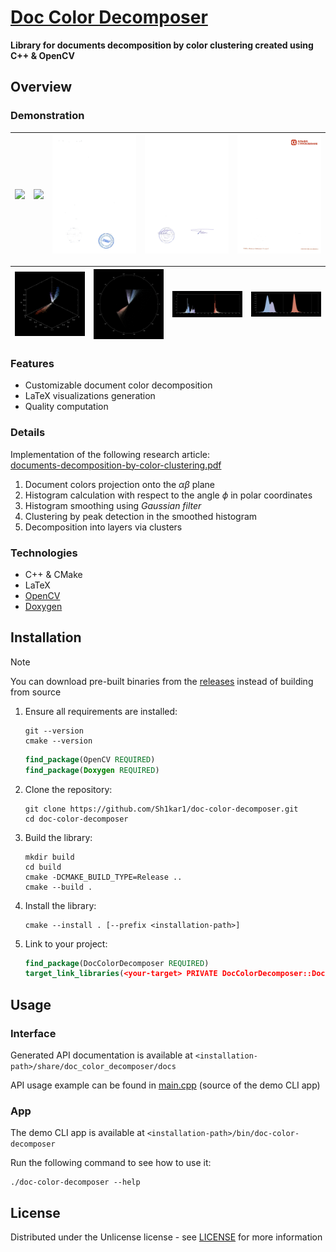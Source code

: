 # [Doc Color Decomposer](https://github.com/Sh1kar1/doc-color-decomposer)

**Library for documents decomposition by color clustering created using C++ & OpenCV**

## Overview

### Demonstration

| ![](data/1.png) | ![](assets/1-layer-1.png) | ![](assets/1-layer-2.png) | ![](assets/1-layer-3.png) | ![](assets/1-layer-4.png) |
|:---------------:|:-------------------------:|:-------------------------:|:-------------------------:|:-------------------------:|

| ![](assets/1-plot-3d-rgb.png) | ![](assets/1-plot-2d-lab.png) | ![](assets/1-plot-1d-phi.png) | ![](assets/1-plot-1d-clusters.png) |
|:-----------------------------:|:-----------------------------:|:-----------------------------:|:----------------------------------:|

### Features

- Customizable document color decomposition
- LaTeX visualizations generation
- Quality computation

### Details

Implementation of the following research article:
<br>
[documents-decomposition-by-color-clustering.pdf](assets/documents-decomposition-by-color-clustering.pdf)

1. Document colors projection onto the $\alpha\beta$ plane
2. Histogram calculation with respect to the angle $\phi$ in polar coordinates
3. Histogram smoothing using _Gaussian filter_
4. Clustering by peak detection in the smoothed histogram
5. Decomposition into layers via clusters

### Technologies

- C++ & CMake
- LaTeX
- [OpenCV](https://opencv.org/)
- [Doxygen](https://www.doxygen.nl/)

## Installation

> [!NOTE]
> You can download pre-built binaries from the [releases](https://github.com/Sh1kar1/doc-color-decomposer/releases) instead of building from source

1. Ensure all requirements are installed:
   ```shell
   git --version
   cmake --version
   ```
   ```cmake
   find_package(OpenCV REQUIRED)
   find_package(Doxygen REQUIRED)
   ```
2. Clone the repository:
   ```shell
   git clone https://github.com/Sh1kar1/doc-color-decomposer.git
   cd doc-color-decomposer
   ```
3. Build the library:
   ```shell
   mkdir build
   cd build
   cmake -DCMAKE_BUILD_TYPE=Release ..
   cmake --build .
   ```
4. Install the library:
   ```shell
   cmake --install . [--prefix <installation-path>]
   ```
5. Link to your project:
   ```cmake
   find_package(DocColorDecomposer REQUIRED)
   target_link_libraries(<your-target> PRIVATE DocColorDecomposer::DocColorDecomposer)
   ```

## Usage

### Interface

Generated API documentation is available at `<installation-path>/share/doc_color_decomposer/docs`

API usage example can be found in [main.cpp](app/main.cpp) (source of the demo CLI app)

### App

The demo CLI app is available at `<installation-path>/bin/doc-color-decomposer`

Run the following command to see how to use it:
```shell
./doc-color-decomposer --help
```

## License

Distributed under the Unlicense license - see [LICENSE](LICENSE) for more information
